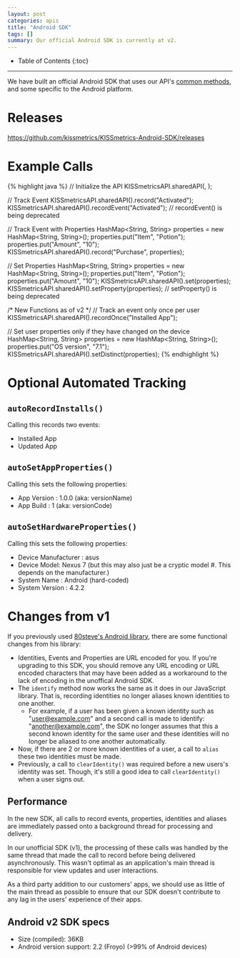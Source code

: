 ```yaml
---
layout: post
categories: apis
title: "Android SDK"
tags: []
summary: Our official Android SDK is currently at v2.
---
```

* Table of Contents
{:toc}
* * *

We have built an official Android SDK that uses our API's [common methods][common], and some specific to the Android platform.

# Releases

<https://github.com/kissmetrics/KISSmetrics-Android-SDK/releases>

# Example Calls

{% highlight java %}
// Initialize the API
KISSmetricsAPI.sharedAPI(<API KEY>, <Application Context>);

// Track Event
KISSmetricsAPI.sharedAPI().record("Activated");
KISSmetricsAPI.sharedAPI().recordEvent("Activated");	// recordEvent() is being deprecated

// Track Event with Properties
HashMap<String, String> properties = new HashMap<String, String>();
properties.put("Item", "Potion");
properties.put("Amount", "10");
KISSmetricsAPI.sharedAPI().record("Purchase", properties);

// Set Properties
HashMap<String, String> properties = new HashMap<String, String>();
properties.put("Item", "Potion");
properties.put("Amount", "10");
KISSmetricsAPI.sharedAPI().set(properties);
KISSmetricsAPI.sharedAPI().setProperty(properties);	// setProperty() is being deprecated

/* New Functions as of v2 */
// Track an event only once per user
KISSmetricsAPI.sharedAPI().recordOnce("Installed App");

// Set user properties only if they have changed on the device
HashMap<String, String> properties = new HashMap<String, String>();
properties.put("OS version", "7.1");
KISSmetricsAPI.sharedAPI().setDistinct(properties);
{% endhighlight %}

# Optional Automated Tracking

## `autoRecordInstalls()`

Calling this records two events:

* Installed App
* Updated App

## `autoSetAppProperties()`

Calling this sets the following properties:

* App Version : 1.0.0 (aka: versionName)
* App Build : 1  (aka: versionCode)

## `autoSetHardwareProperties()`

Calling this sets the following properties:

* Device Manufacturer : asus
* Device Model: Nexus 7  (but this may also just be a cryptic model #. This depends on the manufacturer.)
* System Name : Android (hard-coded)
* System Version : 4.2.2

# Changes from v1

If you previously used [80steve's Android library](https://github.com/80steve/KISSmetrics-4-Android), there are some functional changes from his library:

* Identities, Events and Properties are URL encoded for you. If you're upgrading to this SDK, you should remove any URL encoding or URL encoded characters that may have been added as a workaround to the lack of encoding in the unoffical Android SDK.
* The `identify` method now works the same as it does in our JavaScript library. That is, recording identities no longer aliases known identities to one another.
  * For example, if a user has been given a known identity such as "user@example.com" and a second call is made to identify: "another@example.com", the SDK no longer assumes that this a second known identity for the same user and these identities will no longer be aliased to one another automatically.
* Now, if there are 2 or more known identities of a user, a call to `alias` these two identities must be made.
* Previously, a call to `clearIdentity()` was required before a new users's identity was set. Though, it's still a good idea to call `clearIdentity()` when a user signs out.

## Performance

In the new SDK, all calls to record events, properties, identities and aliases are immediately passed onto a background thread for processing and delivery.

In our unofficial SDK (v1), the processing of these calls was handled by the same thread that made the call to record before being delivered asynchronously. This wasn't optimal as an application's main thread is responsible for view updates and user interactions.

As a third party addition to our customers' apps, we should use as little of the main thread as possible to ensure that our SDK doesn't contribute to any lag in the users' experience of their apps.


## Android v2 SDK specs

* Size (compiled): 36KB
* Android version support: 2.2 (Froyo) (>99% of Android devices)

[common]: /apis/common-methods